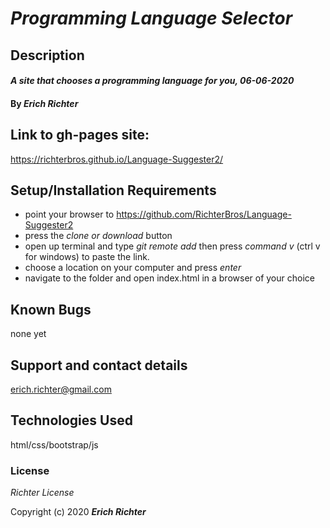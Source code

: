 # _Programming Language Selector_

## Description

#### _A site that chooses a programming language for you, 06-06-2020_

#### By _**Erich Richter**_

## Link to gh-pages site: 
https://richterbros.github.io/Language-Suggester2/

## Setup/Installation Requirements

* point your browser to https://github.com/RichterBros/Language-Suggester2
* press the _clone or download_ button
* open up terminal and type _git remote add_ then press _command v_ (ctrl v for windows) to paste the link.
* choose a location on your computer and press _enter_
* navigate to the folder and open index.html in a browser of your choice

## Known Bugs

none yet

## Support and contact details

erich.richter@gmail.com

## Technologies Used

html/css/bootstrap/js

### License

*Richter License*

Copyright (c) 2020 **_Erich Richter_**
